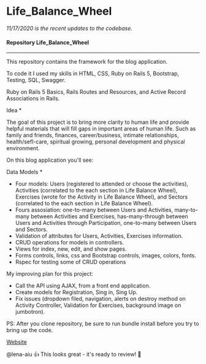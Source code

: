 # Life_Balance_Wheel

*11/17/2020 is the recent updates to the codebase.*

#### Repository  Life_Balance_Wheel
-----

This repository contains the framework for the blog application. 

To code it I used my skills in HTML, CSS, Ruby on Rails 5, Bootstrap, Testing, SQL, Swagger.

Ruby on Rails 5 Basics, Rails Routes and Resources, and Active Record Associations in Rails.

Idea *

The goal of this project is to bring more clarity to human life and provide helpful materials that 
will fill gaps in important areas of human life. Such as family and friends, finances, career/business, 
intimate relationships, health/sefl-care, spiritual growing, personal development and physical environment.

On this blog application you'll see:

Data Models *

- Four models: Users (registered to attended or choose the activities), Activities (correlated to the each section in Life Balance Wheel), Exercises (wrote for the Activity in Life Balance Wheel), and Sectors (correlated to the each section in Life Balance Wheel).
- Fours assosiation: one-to-many between Users and Activities, many-to-many between Activities and Exercises, has-many-through between Users and Activities through Participation, one-to-many between Users and Sectors.
- Validation of attributes for Users, Activities, Exercises information.
- CRUD operations for models in controllers.
- Views for index, new, edit, and show pages.
- Forms controls, links, css and Bootstrap controls, images, colors, fonts.
- Rspec for testing some of CRUD operations

My improving plan for this project:

* Call the API using AJAX, from a front end application. 
* Create models for Registration, Sing in, Sing Up.
* Fix issues (dropdown filed, navigation, alerts on destroy method on Activity Controller, Validation for Exercises, background image on jumbotron).

PS: After you clone repository, be sure to run bundle install before you try to bring up the code.

[Website](https://lena-aiu.github.io/ "It's work!")

@lena-aiu :+1: This looks great - it's ready to review! :hibiscus:
